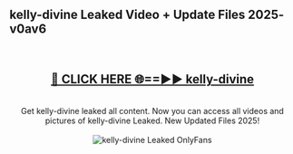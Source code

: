 <h2>kelly-divine Leaked Video + Update Files 2025- v0av6</h2>
<br>
<div align="center">
<h2><a href="https://libra.edu.pl?kelly-divine" rel="nofollow">🔴 CLICK HERE 🌐==►► kelly-divine</a></h2>
<br>
Get kelly-divine leaked all content. Now you can access all videos and pictures of kelly-divine Leaked. New Updated Files 2025!
<br>
<br>
<a href="https://libra.edu.pl?kelly-divine" rel="nofollow" data-target="animated-image.originalLink"><img src="https://i.ibb.co.com/WyWwxjT/player-gif2.gif" alt="kelly-divine Leaked OnlyFans" style="max-width: 100%; display: inline-block;" data-target="animated-image.originalImage"></a>
</div>
<br>